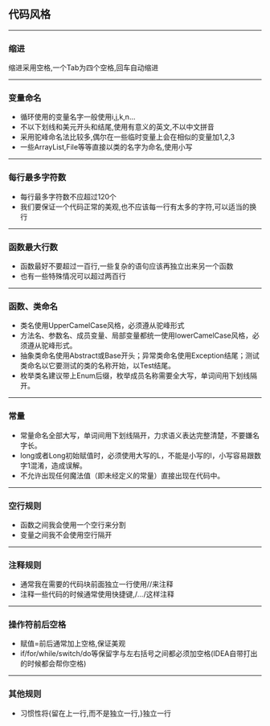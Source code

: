 ﻿## 代码风格


----------
### 缩进
缩进采用空格,一个Tab为四个空格,回车自动缩进


----------
### 变量命名
* 循环使用的变量名字一般使用i,j,k,n...
* 不以下划线和美元开头和结尾,使用有意义的英文,不以中文拼音
* 采用驼峰命名法比较多,偶尔在一些临时变量上会在相似的变量加1,2,3
* 一些ArrayList,File等等直接以类的名字为命名,使用小写

----------
### 每行最多字符数
* 每行最多字符数不应超过120个
* 我们要保证一个代码正常的美观,也不应该每一行有太多的字符,可以适当的换行


----------
### 函数最大行数
* 函数最好不要超过一百行,一些复杂的语句应该再独立出来另一个函数
* 也有一些特殊情况可以超过两百行


----------
### 函数、类命名
* 类名使用UpperCamelCase风格，必须遵从驼峰形式
* 方法名、参数名、成员变量、局部变量都统一使用lowerCamelCase风格，必须遵从驼峰形式。
* 抽象类命名使用Abstract或Base开头；异常类命名使用Exception结尾；测试类命名以它要测试的类的名称开始，以Test结尾。
* 枚举类名建议带上Enum后缀，枚举成员名称需要全大写，单词间用下划线隔开。


----------
### 常量
* 常量命名全部大写，单词间用下划线隔开，力求语义表达完整清楚，不要嫌名字长。
* long或者Long初始赋值时，必须使用大写的L，不能是小写的l，小写容易跟数字1混淆，造成误解。
* 不允许出现任何魔法值（即未经定义的常量）直接出现在代码中。


----------
### 空行规则
* 函数之间我会使用一个空行来分割
* 变量之间我不会使用空行隔开


----------
### 注释规则
* 通常我在需要的代码块前面独立一行使用//来注释
* 注释一些代码的时候通常使用快捷键,/*...*/这样注释

----------
### 操作符前后空格
* 赋值=前后通常加上空格,保证美观
* if/for/while/switch/do等保留字与左右括号之间都必须加空格(IDEA自带打出的时候都会帮你空格)


----------
### 其他规则
* 习惯性将{留在上一行,而不是独立一行,}独立一行